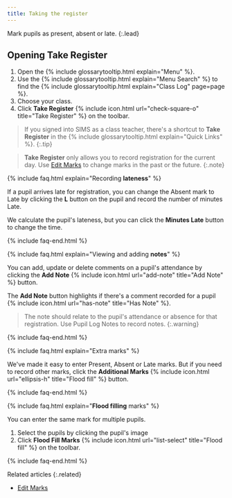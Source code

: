 ```yaml
---
title: Taking the register
---
```


Mark pupils as present, absent or late.
{:.lead}

## Opening Take Register

1. Open the {% include glossarytooltip.html explain="Menu" %}.
1. Use the {% include glossarytooltip.html explain="Menu Search" %} to find the {% include glossarytooltip.html explain="Class Log" page=page %}.
1. Choose your class.
1. Click **Take Register** {% include icon.html url="check-square-o" title="Take Register" %} on the toolbar.

> If you signed into SIMS as a class teacher, there's a shortcut to **Take Register** in the {% include glossarytooltip.html explain="Quick Links" %}.
{:.tip}

> **Take Register** only allows you to record registration for the current day. Use [Edit Marks](../../schoolmanagement/attendance/edit-marks) to change marks in the past or the future.
{:.note}

{% include faq.html explain="Recording **lateness**" %}

If a pupil arrives late for registration, you can change the Absent mark to Late  by clicking the **L** button on the pupil and record the number of minutes Late.

We calculate the pupil's lateness, but you can click the **Minutes Late** button to change the time.

{% include faq-end.html  %}

{% include faq.html explain="Viewing and adding **notes**" %}

You can add, update or delete comments on a pupil's attendance by clicking the **Add Note** {% include icon.html url="add-note" title="Add Note" %} button.

The **Add Note** button highlights if there's a comment recorded for a pupil {% include icon.html url="has-note" title="Has Note" %}.

> The note should relate to the pupil's attendance or absence for that registration. Use Pupil Log Notes to record notes.
{:.warning}

{% include faq-end.html  %}

{% include faq.html explain="Extra marks" %}

We've made it easy to enter Present, Absent or Late marks. But if you need to record other marks, click the **Additional Marks** {% include icon.html url="ellipsis-h" title="Flood fill" %} button.

{% include faq-end.html  %}

{% include faq.html explain="**Flood filling** marks" %}

You can enter the same mark for multiple pupils.

1. Select the pupils by clicking the pupil's image
1. Click  **Flood Fill Marks** {% include icon.html url="list-select" title="Flood fill" %} on the toolbar.

{% include faq-end.html  %}

Related articles
{:.related}

* [Edit Marks](../../schoolmanagement/attendance/edit-marks)